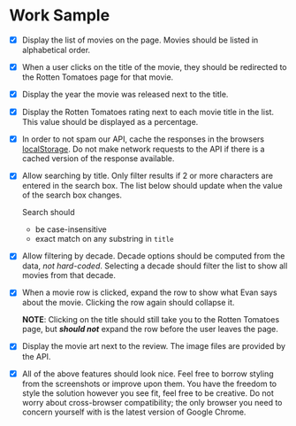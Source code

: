 # Work Sample

- [x] Display the list of movies on the page. Movies should be listed in alphabetical order.

- [x] When a user clicks on the title of the movie, they should be redirected to the Rotten Tomatoes page for that movie.

- [x] Display the year the movie was released next to the title.

- [x] Display the Rotten Tomatoes rating next to each movie title in the list. This value should be displayed as a percentage.

- [x] In order to not spam our API, cache the responses in the browsers [localStorage](https://developer.mozilla.org/en-US/docs/Web/API/Web_Storage_API/Using_the_Web_Storage_API).  Do not make network requests to the API if there is a cached version of the response available.

- [x] Allow searching by title. Only filter results if 2 or more characters are entered in the search box. The list below should update when the value of the search box changes.

  Search should

  - be case-insensitive
  - exact match on any substring in `title`

- [x] Allow filtering by decade. Decade options should be computed from the data, _not hard-coded_. Selecting a decade should filter the list to show all movies from that decade.

- [x] When a movie row is clicked, expand the row to show what Evan says about the movie. Clicking the row again should collapse it.

  **NOTE**: Clicking on the title should still take you to the Rotten Tomatoes page, but **_should not_** expand the row before the user leaves the page.

- [x] Display the movie art next to the review. The image files are provided by the API.

- [x] All of the above features should look nice. Feel free to borrow styling from the screenshots or improve upon them. You have the freedom to style the solution however you see fit, feel free to be creative.  Do not worry about cross-browser compatibility; the only browser you need to concern yourself with is the latest version of Google Chrome.